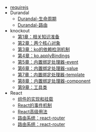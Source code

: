 - [requirejs](require.md)
- Durandal
    - [Durandal-生命周期](Durandal-Lifecycle.md) 
    - [Durandal-路由](Durandal-Router.md)
- knockout
    - [第1章：相关知识准备](knockout/第1章：相关知识准备.md) 
    - [第2章：两个核心对象](knockout/第2章：两个核心对象.md)
    - [第3章：ko的依赖检测机制](knockout/第3章：ko的依赖检测机制.md)
    - [第4章：ko.applyBindings](knockout/第4章：ko.applyBindings.md)
    - [第5章：内置绑定处理器-event](knockout/第5章：内置绑定处理器-event.md)
    - [第6章：内置绑定处理器-value](knockout/第6章：内置绑定处理器-value.md)
    - [第7章：内置绑定处理器-template](knockout/第7章：内置绑定处理器-template.md)
    - [第8章：内置绑定处理器-component](knockout/第8章：内置绑定处理器-component.md)
    - [第9章：工具类](knockout/第9章：工具类.md)
- React     
    - [组件的实现和挂载](React/组件的实现和挂载.md)
    - [React的事件机制](React/React事件机制.md)
    - [React高级用法](React/react高级用法.md)  
    - [路由系统：react-router](React/react-router.md)  
    - [路由系统：react-router](React/react-redux.md) 
    